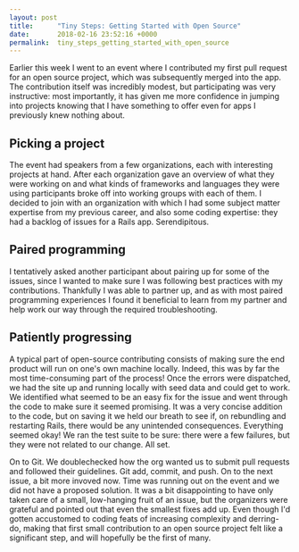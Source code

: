 ```yaml
---
layout: post
title:      "Tiny Steps: Getting Started with Open Source"
date:       2018-02-16 23:52:16 +0000
permalink:  tiny_steps_getting_started_with_open_source
---
```



Earlier this week I went to an event where I contributed my first pull request for an open source project, which was subsequently merged into the app. The contribution itself was incredibly modest, but participating was very instructive: most importantly, it has given me more confidence in jumping into projects knowing that I have something to offer even for apps I previously knew nothing about.

## Picking a project

The event had speakers from a few organizations, each with interesting projects at hand. After each organization gave an overview of what they were working on and what kinds of frameworks and languages they were using participants broke off into working groups with each of them. I decided to join with an organization with which I had some subject matter expertise from my previous career, and also some coding expertise: they had a backlog of issues for a Rails app. Serendipitous.

## Paired programming

I tentatively asked another participant about pairing up for some of the issues, since I wanted to make sure I was following best practices with my contributions. Thankfully I was able to partner up, and as with most paired programming experiences I found it beneficial to learn from my partner and help work our way through the required troubleshooting.

## Patiently progressing

A typical part of open-source contributing consists of making sure the end product will run on one's own machine locally. Indeed, this was by far the most time-consuming part of the process! Once the errors were dispatched, we had the site up and running locally with seed data and could get to work. We identified what seemed to be an easy fix for the issue and went through the code to make sure it seemed promising. It was a very concise addition to the code, but on saving it we held our breath to see if, on rebundling and restarting Rails, there would be any unintended consequences. Everything seemed okay! We ran the test suite to be sure: there were a few failures, but they were not related to our change. All set.

On to Git. We doublechecked how the org wanted us to submit pull requests and followed their guidelines. Git add, commit, and push. On to the next issue, a bit more invoved now. Time was running out on the event and we did not have a proposed solution. It was a bit disappointing to have only taken care of a small, low-hanging fruit of an issue, but the organizers were grateful and pointed out that even the smallest fixes add up. Even though I'd gotten accustomed to coding feats of increasing complexity and derring-do, making that first small contribution to an open source project felt like a significant step, and will hopefully be the first of many.
